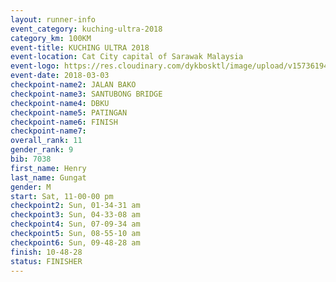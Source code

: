 ```yaml
---
layout: runner-info 
event_category: kuching-ultra-2018 
category_km: 100KM 
event-title: KUCHING ULTRA 2018 
event-location: Cat City capital of Sarawak Malaysia 
event-logo: https://res.cloudinary.com/dykbosktl/image/upload/v1573619473/Logo/kuching-ultra-2018-logo_tlpvm5.png 
event-date: 2018-03-03 
checkpoint-name2: JALAN BAKO 
checkpoint-name3: SANTUBONG BRIDGE 
checkpoint-name4: DBKU 
checkpoint-name5: PATINGAN 
checkpoint-name6: FINISH
checkpoint-name7: 
overall_rank: 11
gender_rank: 9
bib: 7038
first_name: Henry
last_name: Gungat
gender: M
start: Sat, 11-00-00 pm
checkpoint2: Sun, 01-34-31 am
checkpoint3: Sun, 04-33-08 am
checkpoint4: Sun, 07-09-34 am
checkpoint5: Sun, 08-55-10 am
checkpoint6: Sun, 09-48-28 am
finish: 10-48-28
status: FINISHER
---
```

